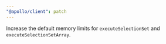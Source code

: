 ```yaml
---
"@apollo/client": patch
---
```


Increase the default memory limits for `executeSelectionSet` and `executeSelectionSetArray`.
